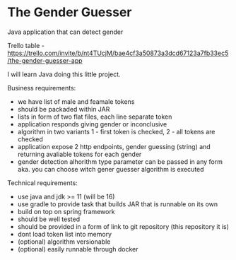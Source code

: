 # The Gender Guesser
Java application that can detect gender


Trello table - https://trello.com/invite/b/nt4TUcjM/bae4cf3a50873a3dcd67123a7fb33ec5/the-gender-guesser-app

I will learn Java doing this little project.

Business requirements:
- we have list of male and feamale tokens 
- should be packaded within JAR
- lists in form of two flat files, each line separate token
- application responds giving gender or inconclusive
- algorithm in two variants 1 - first token is checked, 2 - all tokens are checked
- application expose 2 http endpoints, gender guessing (string)  and returning avaliable tokens for each gender
- gender detection alhorithm type parameter can be passed in any form aka. you can choose witch gener guesser algorithm is executed

Technical requirements:
- use java and jdk >= 11 (will be 16)
- use gradle to provide task that builds JAR that is runnable on its own
- build on top on spring framework
- should be well tested
- should be provided in a form of link to git repository (this repository it is)
- dont load token list into memory
- (optional) algorithm versionable
- (optional) easily runnable through docker
